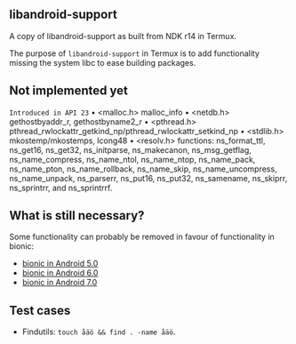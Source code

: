 libandroid-support
------------------
A copy of libandroid-support as built from NDK r14 in Termux.

The purpose of `libandroid-support` in Termux is to add functionality missing
the system libc to ease building packages.

Not implemented yet
-------------------
`Introduced in API 23`
• <malloc.h> malloc_info
• <netdb.h> gethostbyaddr_r, gethostbyname2_r
• <pthread.h> pthread_rwlockattr_getkind_np/pthread_rwlockattr_setkind_np
• <stdlib.h> mkostemp/mkostemps, lcong48
• <resolv.h> functions: ns_format_ttl, ns_get16, ns_get32, ns_initparse, ns_makecanon, ns_msg_getflag, ns_name_compress, ns_name_ntol, ns_name_ntop, ns_name_pack, ns_name_pton, ns_name_rollback, ns_name_skip, ns_name_uncompress, ns_name_unpack, ns_parserr, ns_put16, ns_put32, ns_samename, ns_skiprr, ns_sprintrr, and ns_sprintrrf.

What is still necessary?
------------------------
Some functionality can probably be removed in favour of functionality in bionic:

- [bionic in Android 5.0](https://android.googlesource.com/platform/bionic.git/+/lollipop-release/libc/bionic/)
- [bionic in Android 6.0](https://android.googlesource.com/platform/bionic.git/+/marshmallow-release/libc/bionic/)
- [bionic in Android 7.0](https://android.googlesource.com/platform/bionic.git/+/nougat-release/libc/bionic/)

Test cases
----------
- Findutils: `touch åäö && find . -name åäö`.
